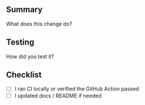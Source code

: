 ## Summary
What does this change do?

## Testing
How did you test it?

## Checklist
- [ ] I ran CI locally or verified the GitHub Action passed
- [ ] I updated docs / README if needed
